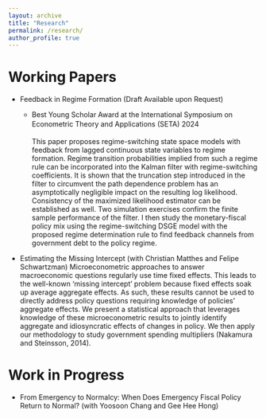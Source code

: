 ```yaml
---
layout: archive
title: "Research"
permalink: /research/
author_profile: true
---
```



Working Papers
======
- Feedback in Regime Formation (Draft Available upon Request)
    - Best Young Scholar Award at the International Symposium on Econometric Theory and Applications (SETA) 2024　<br> <br>
This paper proposes regime-switching state space models with feedback from lagged continuous state variables to regime formation. Regime transition probabilities implied from such a regime rule can be incorporated into the Kalman filter with regime-switching coefficients. It is shown that the truncation step introduced in the filter to circumvent the path dependence problem has an asymptotically negligible impact on the resulting log likelihood. Consistency of the maximized likelihood estimator can be established as well. Two simulation exercises confirm the finite sample performance of the filter. I then study the monetary-fiscal policy mix using the regime-switching DSGE model with the proposed regime determination rule to find feedback channels from government debt to the policy regime. <br>

- Estimating the Missing Intercept (with Christian Matthes and Felipe Schwartzman)
Microeconometric approaches to answer macroeconomic questions regularly use time
fixed effects. This leads to the well-known ‘missing intercept’ problem because fixed
effects soak up average aggregate effects. As such, these results cannot be used to directly
address policy questions requiring knowledge of policies’ aggregate effects. We present a
statistical approach that leverages knowledge of these microeconometric results to jointly
identify aggregate and idiosyncratic effects of changes in policy. We then apply our
methodology to study government spending multipliers (Nakamura and Steinsson, 2014). <br>

Work in Progress
======
- From Emergency to Normalcy: When Does Emergency Fiscal Policy Return to Normal? (with Yoosoon Chang and Gee Hee Hong)
